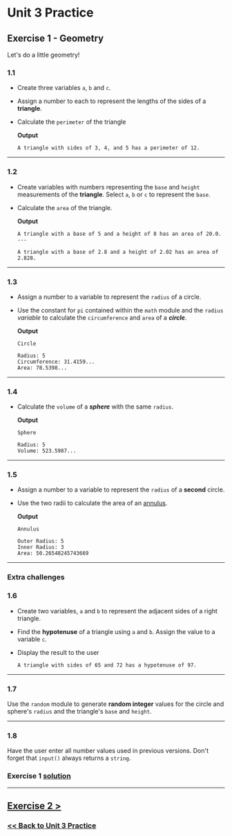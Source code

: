# Unit 3 Practice

## **Exercise 1 - Geometry**

Let's do a little geometry!

### **1.1**

- Create three variables `a`, `b` and `c`.

- Assign a number to each to represent the lengths of the sides of a **triangle**.

- Calculate the `perimeter` of the triangle

  **Output**

      A triangle with sides of 3, 4, and 5 has a perimeter of 12.

---

### **1.2**

- Create variables with numbers representing the `base` and `height` measurements of the **triangle**. Select `a`, `b` or `c` to represent the `base`.

- Calculate the `area` of the triangle.

  **Output**

      A triangle with a base of 5 and a height of 8 has an area of 20.0.
      ---

      A triangle with a base of 2.8 and a height of 2.02 has an area of 2.828.

---

### **1.3**

- Assign a number to a variable to represent the `radius` of a circle.
- Use the constant for `pi` contained within the `math` module and the `radius` _variable_ to calculate the `circumference` and `area` of a **_circle_**.

  **Output**

      Circle

      Radius: 5
      Circumference: 31.4159...
      Area: 78.5398...

---

### **1.4**

- Calculate the `volume` of a **_sphere_** with the same `radius`.

  **Output**

      Sphere

      Radius: 5
      Volume: 523.5987...

---

### **1.5**

- Assign a number to a variable to represent the `radius` of a **second** circle.
- Use the two radii to calculate the area of an [annulus](https://www.google.com/search?q=annulus%20area).

  **Output**

      Annulus

      Outer Radius: 5
      Inner Radius: 3
      Area: 50.26548245743669

---

### **Extra challenges**

### **1.6**

- Create two variables, `a` and `b` to represent the adjacent sides of a right triangle.

- Find the **hypotenuse** of a triangle using `a` and `b`. Assign the value to a variable `c`.

- Display the result to the user

      A triangle with sides of 65 and 72 has a hypotenuse of 97.

---

### **1.7**

Use the `random` module to generate **random integer** values for the circle and sphere's `radius` and the triangle's `base` and `height`.

---

### **1.8**

Have the user enter all number values used in previous versions. Don't forget that `input()` always returns a `string`.

### Exercise 1 [solution](./solutions/exercise_1_solution.md)

---

## [Exercise 2 >](exercise_2.md)

### [<< Back to Unit 3 Practice](/practice/unit_3/)